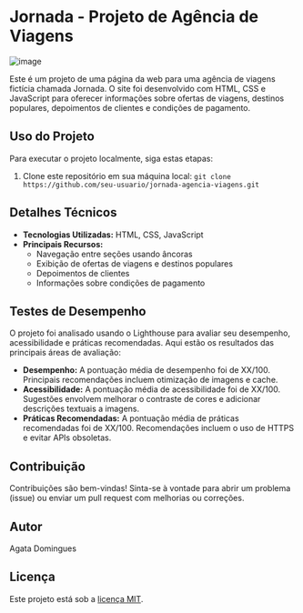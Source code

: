 # Jornada - Projeto de Agência de Viagens

![image](https://github.com/htadmg/Jornada/assets/124289385/cafa592b-4bda-4768-857c-da077df81c3b)


Este é um projeto de uma página da web para uma agência de viagens fictícia chamada Jornada. O site foi desenvolvido com HTML, CSS e JavaScript para oferecer informações sobre ofertas de viagens, destinos populares, depoimentos de clientes e condições de pagamento.

## Uso do Projeto

Para executar o projeto localmente, siga estas etapas:

1. Clone este repositório em sua máquina local:
 ```git clone https://github.com/seu-usuario/jornada-agencia-viagens.git```

## Detalhes Técnicos

- **Tecnologias Utilizadas:** HTML, CSS, JavaScript
- **Principais Recursos:**
  - Navegação entre seções usando âncoras
  - Exibição de ofertas de viagens e destinos populares
  - Depoimentos de clientes
  - Informações sobre condições de pagamento

## Testes de Desempenho

O projeto foi analisado usando o Lighthouse para avaliar seu desempenho, acessibilidade e práticas recomendadas. Aqui estão os resultados das principais áreas de avaliação:

- **Desempenho:** A pontuação média de desempenho foi de XX/100. Principais recomendações incluem otimização de imagens e cache.
- **Acessibilidade:** A pontuação média de acessibilidade foi de XX/100. Sugestões envolvem melhorar o contraste de cores e adicionar descrições textuais a imagens.
- **Práticas Recomendadas:** A pontuação média de práticas recomendadas foi de XX/100. Recomendações incluem o uso de HTTPS e evitar APIs obsoletas.

## Contribuição

Contribuições são bem-vindas! Sinta-se à vontade para abrir um problema (issue) ou enviar um pull request com melhorias ou correções.
## Autor

Agata Domingues

## Licença

Este projeto está sob a [licença MIT](https://opensource.org/licenses/MIT).

